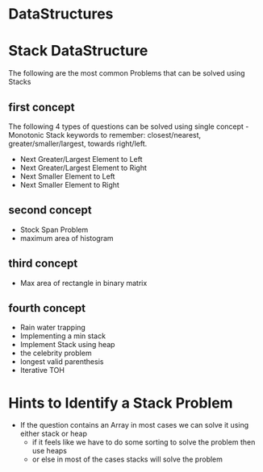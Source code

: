 # DataStructures

# Stack DataStructure
The following are the most common Problems that can be solved using Stacks

## first concept
The following 4 types of questions can be solved using single concept - Monotonic Stack 
keywords to remember: closest/nearest, greater/smaller/largest, towards right/left. 
- Next Greater/Largest Element to Left
- Next Greater/Largest Element to Right
- Next Smaller Element to Left
- Next Smaller Element to Right

## second concept
- Stock Span Problem
- maximum area of histogram

## third concept
- Max area of rectangle in binary matrix

## fourth concept
- Rain water trapping
- Implementing a min stack
- Implement Stack using heap
- the celebrity problem
- longest valid parenthesis
- Iterative TOH

# Hints to Identify a Stack Problem
- If the question contains an Array in most cases we can solve it using either stack or heap
  - if it feels like we have to do some sorting to solve the problem then use heaps
  - or else in most of the cases stacks will solve the problem
